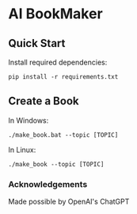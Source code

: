# AI BookMaker

## Quick Start
Install required dependencies:

```
pip install -r requirements.txt
```

## Create a Book
In Windows:
```
./make_book.bat --topic [TOPIC]
```

In Linux:
```
./make_book --topic [TOPIC]
```


### Acknowledgements
Made possible by OpenAI's ChatGPT